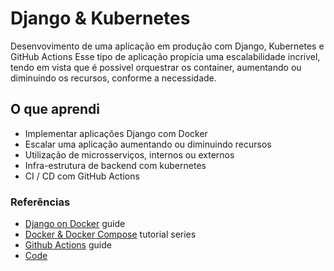 # Django & Kubernetes
Desenvovimento de uma aplicação em produção com Django, Kubernetes e GitHub Actions
Esse tipo de aplicação propícia uma escalabilidade incrível,
tendo em vista que é possivel orquestrar os container,
aumentando ou diminuindo os recursos,
conforme a necessidade.

## O que aprendi
- Implementar aplicações Django com Docker
- Escalar uma aplicação aumentando ou diminuindo recursos
- Utilização de microsserviços, internos ou externos
- Infra-estrutura de backend com kubernetes
- CI / CD com GitHub Actions

### Referências
- [Django on Docker](https://www.codingforentrepreneurs.com/blog/django-on-docker) guide
- [Docker & Docker Compose](https://www.codingforentrepreneurs.com/projects/docker-and-docker-compose) tutorial series
- [Github Actions](https://www.codingforentrepreneurs.com/blog/django-github-actions) guide
- [Code](https://github.com/codingforentrepreneurs/Django-Kubernetes)



